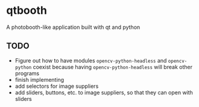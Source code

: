 # qtbooth

A photobooth-like application built with qt and python

## TODO

* Figure out how to have modules `opencv-python-headless` and `opencv-python` coexist because having `opencv-python-headless` will break other programs
* finish implementing
* add selectors for image suppliers
* add sliders, buttons, etc. to image suppliers, so that they can open with sliders
